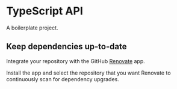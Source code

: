# TypeScript API

A boilerplate project.

## Keep dependencies up-to-date

Integrate your repository with the GitHub [Renovate](https://github.com/apps/renovate) app.

Install the app and select the repository that you want Renovate to continuously scan for dependency upgrades.
